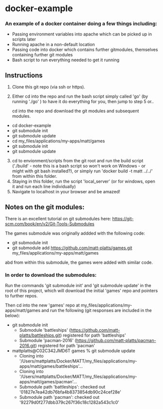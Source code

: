 # docker-example

### An example of a docker container doing a few things including:

- Passing environment variables into apache which can be picked up in scripts later
- Running apache in a non-default location
- Passing code into docker which contains further gitmodules, themselves containing further git modules
- Bash script to run everything needed to get it running

## Instructions

1. Clone this git repo (via ssh or https).
2. Either cd into the repo and run the bash script simply called 'go' (by running './go' ) to have it do everything for you, then jump to step 5 or..

   cd into the repo and download the git modules and subsequent modules.

  - cd docker-example
  - git submodule init
  - git submodule update
  - cd my_files/applications/my-apps/matt/games
  - git submodule init
  - git submodule update

3. cd to envionment/scripts from the git root and run the build script ('./build' - note this is a bash script so won't work on Windows - or might with git bash installed?), or simply run 'docker build -t matt ../../' from within this folder.
4. Staying in this folder, run the script 'local_server' (or for windows, open it and run each line individually)
5. Navigate to localhost in your browser and be amazed!


## Notes on the git modules:

There is an excellent tutorial on git submodules here: https://git-scm.com/book/en/v2/Git-Tools-Submodules

The games submodule was originally addded with the following code:
- git submodule init
- git submodule add https://github.com/matt-platts/games.git my_files/applications/my-apps/matt/games

abd from within this submodule, the games were added with similar code.

### In order to download the submodules:
Run the commands 'git submodule init' and 'git submodule update' in the root of this project, which will download the initial 'games' repo and pointers to further repos.

Then cd into the new 'games' repo at my_files/applications/my-apps/matt/games and run the following (git responses are included in the below):

- git submodule init
  - Submodule 'battleships' (https://github.com/matt-platts/battleships.git) registered for path 'battleships'
  - Submodule 'pacman-2016' (https://github.com/matt-platts/pacman-2016.git) registered for path 'pacman'
- mattplatts@C02C342JMD6T games % git submodule update
  - Cloning into '/Users/mattplatts/Docker/MATT/my_files/applications/my-apps/matt/games/battleships'...
  - Cloning into '/Users/mattplatts/Docker/MATT/my_files/applications/my-apps/matt/games/pacman'...
  - Submodule path 'battleships': checked out '01827e7ea42db76bfa4b8373854db90c24cef28e'
  - Submodule path 'pacman': checked out '92279d0f277dbb379c267f36c18c1282a543c1c0'

